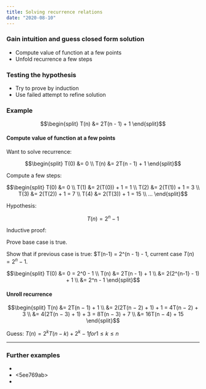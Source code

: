 ```yaml
---
title: Solving recurrence relations
date: "2020-08-10"
---
```


### Gain intuition and guess closed form solution
- Compute value of function at a few points
- Unfold recurrence a few steps

### Testing the hypothesis
- Try to prove by induction
- Use failed attempt to refine solution

### Example

$$\begin{split}
    T(n) &= 2T(n - 1) + 1
\end{split}$$

#### Compute value of function at a few points
Want to solve recurrence:

$$\begin{split}
    T(0) &= 0 \\
    T(n) &= 2T(n - 1) + 1
\end{split}$$

Compute a few steps:

$$\begin{split}
T(0) &= 0 \\
T(1) &= 2(T(0)) + 1 = 1 \\
T(2) &= 2(T(1)) + 1 = 3 \\
T(3) &= 2(T(2)) + 1 = 7 \\
T(4) &= 2(T(3)) + 1 = 15 \\
...
\end{split}$$

Hypothesis:

$$
T(n) = 2^n - 1
$$

Inductive proof:

Prove base case is true.

Show that if previous case is true: $T(n-1) = 2^(n - 1) - 1, current case $T(n) = 2^n - 1$.

$$\begin{split}
T(0) &= 0 = 2^0 - 1 \\
T(n) &= 2T(n - 1) + 1 \\
     &= 2(2^{n-1} - 1) + 1 \\
     &= 2^n - 1
\end{split}$$

#### Unroll recurrence

$$\begin{split}
T(n) &= 2T(n − 1) + 1 \\
     &= 2(2T(n − 2) + 1) + 1 = 4T(n − 2) + 3 \\
     &= 4(2T(n − 3) + 1) + 3 = 8T(n − 3) + 7 \\
     &= 16T(n − 4) + 15
\end{split}$$

Guess: $T(n) = 2^k T(n − k) + 2^k − 1 for 1 ≤ k ≤ n$

---

### Further examples
- <fc20e943>
- <5ee769ab>
- <e5f376da> 
